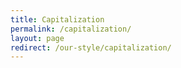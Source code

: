 ```yaml
---
title: Capitalization
permalink: /capitalization/
layout: page
redirect: /our-style/capitalization/
---
```

